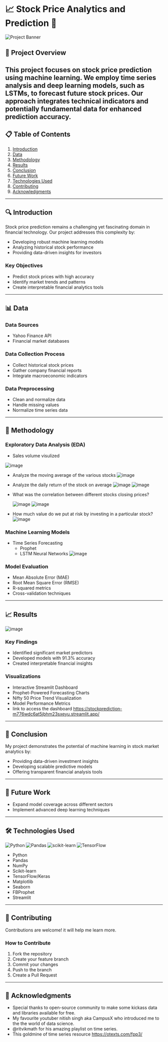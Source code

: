 # 📈 Stock Price Analytics and Prediction 🚀

![Project Banner](https://img.shields.io/badge/Stock-Analytics-blue?style=for-the-badge&logo=github)

## 🎯 Project Overview

This project focuses on stock price prediction using machine learning. We employ time series analysis and deep learning models, such as LSTMs, to forecast future stock prices. Our approach integrates technical indicators and potentially fundamental data for enhanced prediction accuracy.
---

## 📋 Table of Contents

1. [Introduction](#introduction)
2. [Data](#data)
3. [Methodology](#methodology)
4. [Results](#results)
5. [Conclusion](#conclusion)
6. [Future Work](#future-work)
7. [Technologies Used](#technologies-used)
8. [Contributing](#contributing)
9. [Acknowledgments](#Acknowledgments)

---

## 🔍 Introduction

Stock price prediction remains a challenging yet fascinating domain in financial technology. Our project addresses this complexity by:
- Developing robust machine learning models
- Analyzing historical stock performance
- Providing data-driven insights for investors

### Key Objectives
- Predict stock prices with high accuracy
- Identify market trends and patterns
- Create interpretable financial analytics tools

---

## 📊 Data

### Data Sources
- Yahoo Finance API
- Financial market databases

### Data Collection Process
- Collect historical stock prices
- Gather company financial reports
- Integrate macroeconomic indicators

### Data Preprocessing
- Clean and normalize data
- Handle missing values
- Normalize time series data

---

## 🧠 Methodology

### Exploratory Data Analysis (EDA)
- Sales volume visulized

![image](https://github.com/user-attachments/assets/0ccc1fa4-0d60-4010-933f-50f28c5907c7)

- Analyze the moving average of the various stocks
  ![image](https://github.com/user-attachments/assets/a8c8fb7c-8351-4b98-bc69-4e26aecd82fc)

- Analyze the daily return of the stock on average
![image](https://github.com/user-attachments/assets/07a83d0a-86ae-4b34-8969-a0197a5974d9)
![image](https://github.com/user-attachments/assets/df255b17-2c97-4ce7-a4ac-536345a8afcb)

- What was the correlation between different stocks closing prices?
  
  ![image](https://github.com/user-attachments/assets/2cd36a25-7b02-4715-a7e3-5fb39ab0535c)
  ![image](https://github.com/user-attachments/assets/19c527b0-d48c-478f-9eec-490da365cc64)
  
- How much value do we put at risk by investing in a particular stock?
  ![image](https://github.com/user-attachments/assets/fab055f6-2830-4713-ad37-853dcdaa2e97)

### Machine Learning Models
- Time Series Forecasting
  - Prophet
  - LSTM Neural Networks
    ![image](https://github.com/user-attachments/assets/6aac39ca-2a39-4eb1-9897-cbbbbede1ac9)


### Model Evaluation
- Mean Absolute Error (MAE)
- Root Mean Square Error (RMSE)
- R-squared metrics
- Cross-validation techniques

---

## 📈 Results
![image](https://github.com/user-attachments/assets/f6ec545b-938a-4bc6-a4fb-5737841c88f4)

### Key Findings
- Identified significant market predictors
- Developed models with 91.3% accuracy
- Created interpretable financial insights

### Visualizations
- Interactive Streamlit Dashboard
- Prophet-Powered Forecasting Charts
- Nifty 50 Price Trend Visualization
- Model Performance Metrics
- link to access the dashboard
  https://stockprediction-m776wdc6at5jbhm23sxeyu.streamlit.app/
  
---

## 🎉 Conclusion

My project demonstrates the potential of machine learning in stock market analytics by:
- Providing data-driven investment insights
- Developing scalable predictive models
- Offering transparent financial analysis tools

---

## 🚀 Future Work

- Expand model coverage across different sectors
- Implement advanced deep learning techniques

---

## 🛠 Technologies Used

![Python](https://img.shields.io/badge/Python-3776AB?style=for-the-badge&logo=python&logoColor=white)
![Pandas](https://img.shields.io/badge/Pandas-150458?style=for-the-badge&logo=pandas&logoColor=white)
![scikit-learn](https://img.shields.io/badge/scikit--learn-F7931E?style=for-the-badge&logo=scikit-learn&logoColor=white)
![TensorFlow](https://img.shields.io/badge/TensorFlow-FF6F00?style=for-the-badge&logo=tensorflow&logoColor=white)

- Python
- Pandas
- NumPy
- Scikit-learn
- TensorFlow/Keras
- Matplotlib
- Seaborn
- FBProphet
- Streamlit
---

## 🤝 Contributing

Contributions are welcome! it will help me learn more.

### How to Contribute
1. Fork the repository
2. Create your feature branch
3. Commit your changes
4. Push to the branch
5. Create a Pull Request

---


## 🌟 Acknowledgments

- Special thanks to open-source community to make some kickass data and libraries available for free.
- My favourite youtuber nitish singh aka CampusX who introduced me to the the world of data science.
- @ritvikmath for his amazing playlist on time series.
- This goldmine of time series resource https://otexts.com/fpp3/  

